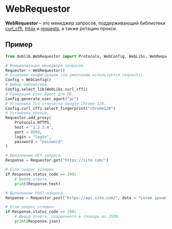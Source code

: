 # WebRequestor
**WebRequestor** – это менеджер запросов, поддерживающий библиотеки [curl_cffi](https://github.com/yifeikong/curl_cffi), [httpx](https://github.com/encode/httpx) и [requests](https://github.com/psf/requests), а также ротацию прокси.

## Пример
```Python
from dublib.WebRequestor import Protocols, WebConfig, WebLibs, WebRequestor

# Инициализация менеджера запросов.
Requestor = WebRequestor()
# Создание конфигурации (по умолчанию используется requests).
Config = WebConfig()
# Выбор библиотеки.
Config.select_lib(WebLibs.curl_cffi)
# Генерация User-Agent для ПК.
Config.generate_user_agent("pc")
# Установка TLS отпечатка Google Chrome 120.
Config.curl_cffi.select_fingerprint("chrome120")
# Установка прокси.
Requestor.add_proxy(
	Protocols.HTTPS,
	host = "1.2.3.4",
	port = 8080,
	login = "login",
	password = "password"
)

# Выполнение GET-запроса.
Response = Requestor.get("https://site.com/")

# Если запрос успешен.
if Response.status_code == 200:
	# Вывод ответа.
	print(Response.text)

# Выполнение POST-запроса.
Response = Requestor.post("https://api.site.com/", data = "Lorem ipsum.")

# Если запрос успешен.
if Response.status_code == 200:
	# Вывод ответа, спаршенного в словарь из JSON.
	print(Response.json)
```